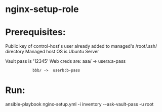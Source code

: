 # nginx-setup-role

# Prerequisites:
 Public key of control-host's user already added to managed's /root/.ssh/ directory
 Managed host OS is Ubuntu Server

 Vault pass is '12345'
 Web creds are:
                aaa/ ->  usera:a-pass
                
                bbb/ ->  userb:b-pass
# Run:

ansible-playbook nginx-setup.yml -i inventory --ask-vault-pass -u root
